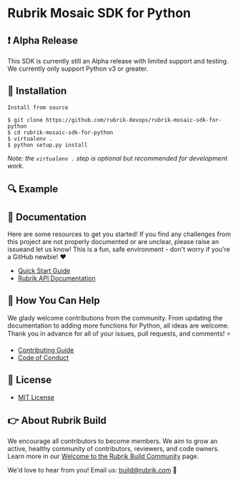 # Rubrik Mosaic SDK for Python

## :exclamation: Alpha Release

This SDK is currently still an Alpha release with limited support and testing. We currently only support Python v3 or greater.

## :hammer: Installation

`Install from source`

```
$ git clone https://github.com/rubrik-devops/rubrik-mosaic-sdk-for-python
$ cd rubrik-mosaic-sdk-for-python
$ virtualenv .
$ python setup.py install
```

_Note: the `virtualenv .` step is optional but recommended for development work._

## :mag: Example

## :blue_book: Documentation

Here are some resources to get you started! If you find any challenges from this project are not properly documented or are unclear, please raise an issueand let us know! This is a fun, safe environment - don't worry if you're a GitHub newbie! :heart:

* [Quick Start Guide](docs/quick-start.md)
* [Rubrik API Documentation](https://github.com/rubrikinc/api-documentation)

## :muscle: How You Can Help

We glady welcome contributions from the community. From updating the documentation to adding more functions for Python, all ideas are welcome. Thank you in advance for all of your issues, pull requests, and comments! :star:

* [Contributing Guide](CONTRIBUTING.md)
* [Code of Conduct](CODE_OF_CONDUCT.md)

## :pushpin: License

* [MIT License](LICENSE)

## :point_right: About Rubrik Build

We encourage all contributors to become members. We aim to grow an active, healthy community of contributors, reviewers, and code owners. Learn more in our [Welcome to the Rubrik Build Community](https://github.com/rubrikinc/welcome-to-rubrik-build) page.

We'd  love to hear from you! Email us: build@rubrik.com :love_letter:
